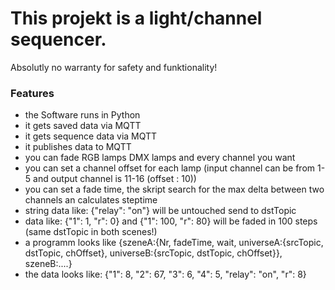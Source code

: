 # This projekt is a light/channel sequencer. 
Absolutly no warranty for safety and funktionality!

### Features
- the Software runs in Python
- it gets saved data via MQTT
- it gets sequence data via MQTT
- it publishes data to MQTT 
- you can fade RGB lamps DMX lamps and every channel you want
- you can set a channel offset for each lamp (input channel can be from 1-5 and output channel is 11-16 (offset : 10))
- you can set a fade time, the skript search for the max delta between two channels an calculates steptime
- string data like: {"relay": "on"} will be untouched send to dstTopic
- data like: {"1": 1, "r": 0} and {"1": 100, "r": 80} will be faded in 100 steps (same dstTopic in both scenes!)
- a programm looks like {szeneA:{Nr, fadeTime, wait, universeA:{srcTopic, dstTopic, chOffset}, universeB:{srcTopic, dstTopic, chOffset}}, szeneB:....}
- the data looks like: {"1": 8, "2": 67, "3": 6, "4": 5, "relay": "on", "r": 8}